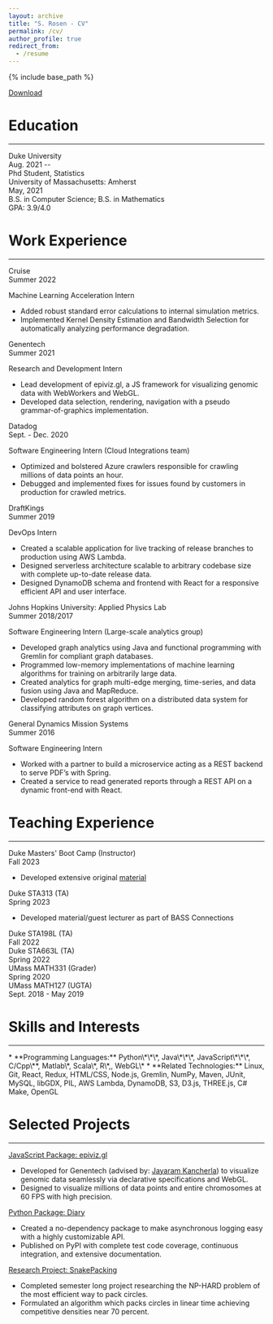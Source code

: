 ```yaml
---
layout: archive
title: "S. Rosen - CV"
permalink: /cv/
author_profile: true
redirect_from:
  - /resume
---
```


{% include base_path %}

<link rel="stylesheet" href="/assets/css/cv.css">

<div id="as_pdf">
  <a href="/files/cv.pdf">
    <i class="fas fa-file-pdf" aria-hidden="true"></i> Download
  </a>
</div>

Education
======
<hr id="education_bar" />

<div id="education_box">
  <div> Duke University </div>

  <div> Aug. 2021 -- </div>

  <div> Phd Student, Statistics </div>

  <div> </div>
</div>

<div id="education_box">
  <div> University of Massachusetts: Amherst </div>

  <div> May, 2021 </div>

  <div> B.S. in Computer Science; B.S. in Mathematics </div>

  <div> GPA: 3.9/4.0 </div>
</div>

Work Experience
======
<hr />

<div id="work_box">
  <div class="job_box">
    <div class="job_title">
      <div>Cruise</div>
      <div>Summer 2022</div>
    </div>
    <p>Machine Learning Acceleration Intern</p>
    <ul>
      <li> Added robust standard error calculations to internal simulation metrics. </li>
      <li> Implemented Kernel Density Estimation and Bandwidth Selection for automatically analyzing performance degradation. </li>
    </ul>
  </div>
  <div class="job_box">
    <div class="job_title">
      <div>Genentech</div>
      <div>Summer 2021</div>
    </div>
    <p>Research and Development Intern</p>
    <ul>
      <li> Lead development of epiviz.gl, a JS framework for visualizing genomic data with WebWorkers and WebGL. </li>
      <li> Developed data selection, rendering, navigation with a pseudo grammar-of-graphics implementation. </li>
    </ul>
  </div>
  <div class="job_box">
    <div class="job_title">
      <div>Datadog</div>
      <div>Sept. - Dec. 2020</div>
    </div>
    <p>Software Engineering Intern (Cloud Integrations team)</p>
    <ul>
      <li> Optimized and bolstered Azure crawlers responsible for crawling millions of data points an hour. </li>
      <li> Debugged and implemented fixes for issues found by customers in production for crawled metrics. </li>
    </ul>
  </div>
  <div class="job_box">
    <div class="job_title">
      <div>DraftKings</div>
      <div>Summer 2019</div>
    </div>
    <p>DevOps Intern</p>
    <ul>
      <li> Created a scalable application for live tracking of release branches to production using AWS Lambda. </li>
      <li> Designed serverless architecture scalable to arbitrary codebase size with complete up-to-date release data. </li>
      <li> Designed DynamoDB schema and frontend with React for a responsive efficient API and user interface. </li>
    </ul>
  </div>
  <div class="job_box">
    <div class="job_title">
      <div>Johns Hopkins University: Applied Physics Lab</div>
      <div>Summer 2018/2017</div>
    </div>
    <p>Software Engineering Intern (Large-scale analytics group)</p>
    <ul>
      <li> Developed graph analytics using Java and functional programming with Gremlin for compliant graph databases. </li>
      <li> Programmed low-memory implementations of machine learning algorithms for training on arbitrarily large data. </li>
      <li> Created analytics for graph multi-edge merging, time-series, and data fusion using Java and MapReduce. </li>
      <li> Developed random forest algorithm on a distributed data system for classifying attributes on graph vertices. </li>
    </ul>
  </div>

  <div class="job_box">
    <div class="job_title">
      <div>General Dynamics Mission Systems</div>
      <div>Summer 2016</div>
    </div>
    <p>Software Engineering Intern</p>
    <ul>
      <li> Worked with a partner to build a microservice acting as a REST backend to serve PDF’s with Spring. </li>
      <li> Created a service to read generated reports through a REST API on a dynamic front-end with React. </li>
    </ul>
  </div>
</div>

Teaching Experience
======
<hr />

<div id="teaching_box">
  <div class="teach_box">
    <div class="teach_title">
      <div>Duke Masters' Boot Camp (Instructor)</div>
      <div>Fall 2023</div>
    </div>
    <ul>
      <li> Developed extensive original <a href="../writings/ms-bootcamp.html">material</a> </li>
    </ul>
  </div>
  <div class="teach_box">
    <div class="teach_title">
      <div>Duke STA313 (TA)</div>
      <div>Spring 2023</div>
    </div>
    <ul>
      <li> Developed material/guest lecturer as part of BASS Connections </li>
    </ul>
  </div>
  <div class="teach_box">
    <div class="teach_title">
      <div>Duke STA198L (TA)</div>
      <div>Fall 2022</div>
    </div>
  </div>
  <div class="teach_box">
    <div class="teach_title">
      <div>Duke STA663L (TA)</div>
      <div>Spring 2022</div>
    </div>
  </div>
  <div class="teach_box">
    <div class="teach_title">
      <div>UMass MATH331 (Grader)</div>
      <div>Spring 2020</div>
    </div>
  </div>
  <div class="teach_box">
    <div class="teach_title">
      <div>UMass MATH127 (UGTA)</div>
      <div>Sept. 2018 - May 2019</div>
    </div>
  </div>
</div>

Skills and Interests
======
<hr />
* **Programming Languages:** Python\*\*\*, Java\*\*\*, JavaScript\*\*\*, C/Cpp\**, Matlab\*, Scala\*, R\*,, WebGL\*
* **Related Technologies:** Linux, Git, React, Redux, HTML/CSS, Node.js, Gremlin, NumPy, Maven, JUnit, MySQL, libGDX, PIL, AWS Lambda, DynamoDB, S3, D3.js, THREE.js, C# Make, OpenGL

Selected Projects
======
<hr />

<div class="job_box">
  <div class="job_title">
    <div><a href="https://github.com/epiviz/epiviz.gl">JavaScript Package: epiviz.gl</a></div>
  </div>
  <ul>
    <li> Developed for Genentech (advised by: <a href="https://www.jkanche.com/">Jayaram Kancherla</a>) to visualize genomic data seamlessly via declarative specifications and WebGL. </li>
    <li> Designed to visualize millions of data points and entire chromosomes at 60 FPS with high precision. </li>
  </ul>
</div>

<div class="job_box">
  <div class="job_title">
    <div><a href="https://github.com/SamGRosen/diary">Python Package: Diary</a></div>
  </div>
  <ul>
    <li> Created a no-dependency package to make asynchronous logging easy with a highly customizable API. </li>
    <li> Published on PyPI with complete test code coverage, continuous integration, and extensive documentation. </li>
  </ul>
</div>

<div class="job_box">
  <div class="job_title">
    <div><a href="https://github.com/SamGRosen/Circle-Packing">Research Project: SnakePacking</a></div>
  </div>
  <ul>
    <li> Completed semester long project researching the NP-HARD problem of the most efficient way to pack circles. </li>
    <li> Formulated an algorithm which packs circles in linear time achieving competitive densities near 70 percent. </li>
  </ul>
</div>
